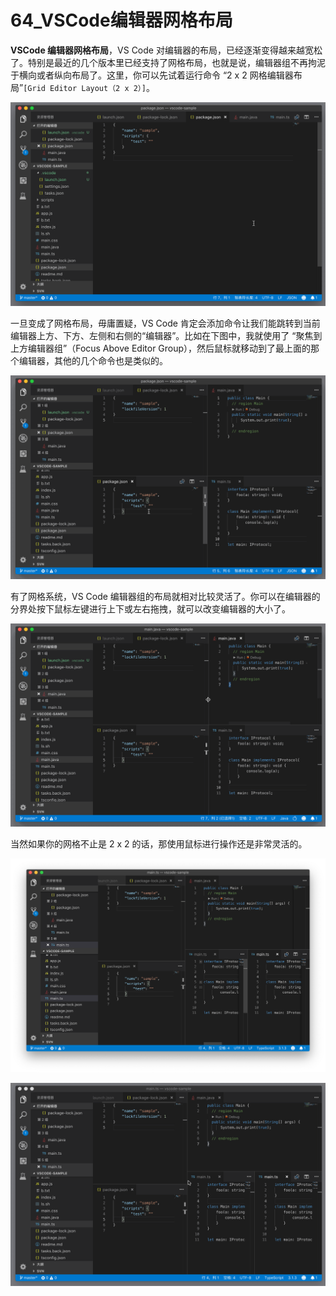 # 64_VSCode编辑器网格布局

**VSCode 编辑器网格布局**，VS Code 对编辑器的布局，已经逐渐变得越来越宽松了。特别是最近的几个版本里已经支持了网格布局，也就是说，编辑器组不再拘泥于横向或者纵向布局了。这里，你可以先试着运行命令 “2 x 2 网格编辑器布局”`[Grid Editor Layout（2 x 2）]`。

![VSCode 编辑器网格布局](image/editor-9.gif)

一旦变成了网格布局，毋庸置疑，VS Code 肯定会添加命令让我们能跳转到当前编辑器上方、下方、左侧和右侧的“编辑器”。比如在下图中，我就使用了 “聚焦到上方编辑器组”（Focus Above Editor Group），然后鼠标就移动到了最上面的那个编辑器，其他的几个命令也是类似的。

![VSCode 编辑器网格布局](image/editor-10.gif)

有了网格系统，VS Code 编辑器组的布局就相对比较灵活了。你可以在编辑器的分界处按下鼠标左键进行上下或左右拖拽，就可以改变编辑器的大小了。

![VSCode 编辑器网格布局](image/editor-11.gif)

当然如果你的网格不止是 2 x 2 的话，那使用鼠标进行操作还是非常灵活的。

![VSCode 编辑器网格布局](image/editor-12.png)

![VSCode 编辑器网格布局](image/editor-13.gif)